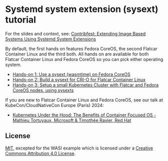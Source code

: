 # Systemd system extension (sysext) tutorial

For the slides and context, see:
[Contribfest: Extending Image Based Systems Using Systemd System Extensions](https://kccnceu2025.sched.com/event/1tcxe/contribfest-extending-image-based-systems-using-systemd-system-extensions)

By default, the first hands on features Fedora CoreOS, the second Flatcar
Container Linux and the third both. All hands on are available for both Flatcar
Container Linux and Fedora CoreOS so you can pick either operating system.

* [Hands-on 1: Use a sysext (wasmtime) on Fedora CoreOS](./hands-on-1)
* [Hands-on 2: Build a sysext for CRI-O for Flatcar Container Linux](./hands-on-2)
* [Hands-on 3: Setup a small Kubernetes Cluster with Flatcar and Fedora CoreOS nodes, using sysexts](./hands-on-3)

If you are new to Flatcar Container Linux and Fedora CoreOS, see our talk at KubeCon/CloudNativeCon Europe (Paris) 2024:

* [Kubernetes Under the Hood: The Benefits of Container Focused OS - Mathieu Tortuyaux, Microsoft & Timothée Ravier, Red Hat](https://kccnceu2024.sched.com/event/1YePg/kubernetes-under-the-hood-the-benefits-of-container-focused-os-mathieu-tortuyaux-microsoft-timothee-ravier-red-hat)

## License

[MIT](LICENSE), excepted for the WASI example which is licensed under a
[Creative Commons Attribution 4.0 License](https://creativecommons.org/licenses/by/4.0/).
